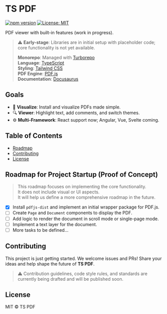 # TS PDF

[![npm version](https://img.shields.io/npm/v/@tspdf/react-pdf)](https://www.npmjs.com/package/@tspdf/react-pdf) [![License: MIT](https://img.shields.io/badge/License-MIT-yellow.svg)](LICENSE)

PDF viewer with built-in features (work in progress).

> ⚠️ **Early-stage**: Libraries are in initial setup with placeholder code; core functionality is not yet available.
>
> **Monorepo**: Managed with [Turborepo](https://turbo.build/)  
> **Language**: [TypeScript](https://www.typescriptlang.org/)  
> **Styling**: [Tailwind CSS](https://tailwindcss.com/)  
> **PDF Engine**: [PDF.js](https://mozilla.github.io/pdf.js/)  
> **Documentation**: [Docusaurus](https://docusaurus.io/)

## Goals

- 🚀 **Visualize**: Install and visualize PDFs made simple.
- 🔍 **Viewer**: Highlight text, add comments, and switch themes.
- ⚙️ **Multi-Framework**: React support now; Angular, Vue, Svelte coming.

## Table of Contents

- [Roadmap](#roadmap)
- [Contributing](#contributing)
- [License](#license)

## Roadmap for Project Startup (Proof of Concept)

> This roadmap focuses on implementing the core functionality.  
> It does not include visual or UI aspects.  
> It will help us define a more comprehensive roadmap in the future.

- [x] Install `pdfjs-dist` and implement an initial wrapper package for PDF.js.
- [ ] Create `Page` and `Document` components to display the PDF.
- [ ] Add logic to render the document in scroll mode or single-page mode.
- [ ] Implement a text layer for the document.
- [ ] More tasks to be defined...

## Contributing

This project is just getting started. We welcome issues and PRs! Share your ideas and help shape the future of **TS PDF**.

> ⚠️ Contribution guidelines, code style rules, and standards are currently being drafted and will be published soon.

## License

MIT © TS PDF
